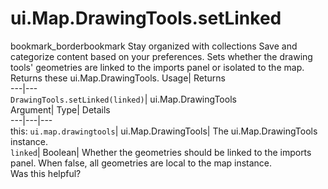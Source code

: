 
#  ui.Map.DrawingTools.setLinked
bookmark_borderbookmark Stay organized with collections  Save and categorize content based on your preferences.
Sets whether the drawing tools' geometries are linked to the imports panel or isolated to the map. 
Returns these ui.Map.DrawingTools.
Usage| Returns  
---|---  
`DrawingTools.setLinked(linked)`| ui.Map.DrawingTools  
Argument| Type| Details  
---|---|---  
this: `ui.map.drawingtools`| ui.Map.DrawingTools| The ui.Map.DrawingTools instance.  
`linked`| Boolean| Whether the geometries should be linked to the imports panel. When false, all geometries are local to the map instance.  
Was this helpful?
